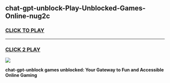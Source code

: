 
## chat-gpt-unblock-Play-Unblocked-Games-Online-nug2c
<h3>
<a href="https://premium76.site?title=chat-gpt-unblock&ref=25A">CLICK TO PLAY</a></h3>
<hr>

<h3>
<a href="https://premium76.site?title=chat-gpt-unblock&ref=25A">CLICK 2 PLAY</a>
  
</h3>

<a href="https://premium76.site?title=chat-gpt-unblock&ref=25A"><img src="https://clearcache.store/games.png"></a>


**chat-gpt-unblock games unblocked: Your Gateway to Fun and Accessible Online Gaming**
